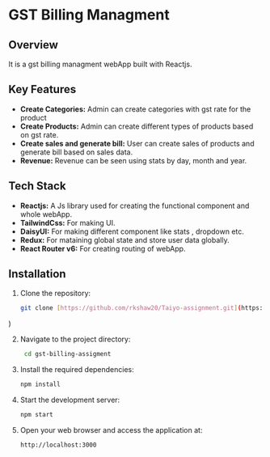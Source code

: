 # GST Billing Managment

## Overview

It is a gst billing managment webApp built with Reactjs.

## Key Features

- **Create Categories:** Admin can create categories with gst rate for the product
- **Create Products:** Admin can create different types of products based on gst rate.
- **Create sales and generate bill:** User can create sales of products and generate bill based on sales data.
- **Revenue:** Revenue can be seen using stats by day, month and year.

## Tech Stack

- **Reactjs:** A Js library used for creating the functional component and whole webApp.
- **TailwindCss:** For making UI.
- **DaisyUI:** For making different component like stats , dropdown etc.
- **Redux:** For mataining global state and store user data globally.
- **React Router v6:** For creating routing of webApp.

## Installation

1. Clone the repository:
   ```bash
   git clone [https://github.com/rkshaw20/Taiyo-assignment.git](https://github.com/rkshaw20/gst-billing-assignment.git
)

2. Navigate to the project directory:
   ```bash
    cd gst-billing-assigment 
3. Install the required dependencies:
   ```bash
   npm install
4. Start the development server:
   ```bash
   npm start
5. Open your web browser and access the application at:
   ```bash
   http://localhost:3000
